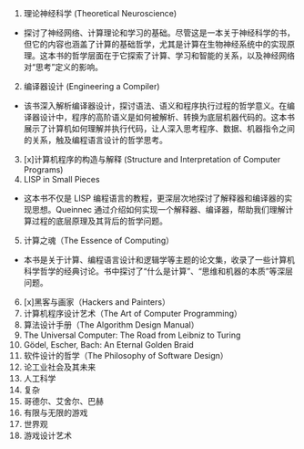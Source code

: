 1. 理论神经科学 (Theoretical Neuroscience)
  - 探讨了神经网络、计算理论和学习的基础。尽管这是一本关于神经科学的书，但它的内容也涵盖了计算的基础哲学，尤其是计算在生物神经系统中的实现原理。这本书的哲学层面在于它探索了计算、学习和智能的关系，以及神经网络对“思考”定义的影响。
2. 编译器设计 (Engineering a Compiler)
  - 该书深入解析编译器设计，探讨语法、语义和程序执行过程的哲学意义。在编译器设计中，程序的高阶语义是如何被解析、转换为底层机器代码的。这本书展示了计算机如何理解并执行代码，让人深入思考程序、数据、机器指令之间的关系，触及编程语言设计的哲学思考。
3. [x]计算机程序的构造与解释 (Structure and Interpretation of Computer Programs)
4. LISP in Small Pieces
  - 这本书不仅是 LISP 编程语言的教程，更深层次地探讨了解释器和编译器的实现思想。Queinnec 通过介绍如何实现一个解释器、编译器，帮助我们理解计算过程的底层原理及其背后的哲学问题。
5. 计算之魂（The Essence of Computing）
  - 本书是关于计算、编程语言设计和逻辑学等主题的论文集，收录了一些计算机科学哲学的经典讨论。书中探讨了“什么是计算”、“思维和机器的本质”等深层问题。
6. [x]黑客与画家（Hackers and Painters）
7. 计算机程序设计艺术（The Art of Computer Programming）
8. 算法设计手册（The Algorithm Design Manual）
9. The Universal Computer: The Road from Leibniz to Turing
10. Gödel, Escher, Bach: An Eternal Golden Braid
11. 软件设计的哲学（The Philosophy of Software Design）
12. 论工业社会及其未来
13. 人工科学
14. 复杂
15. 哥德尔、艾舍尔、巴赫 
16. 有限与无限的游戏
17. 世界观
18. 游戏设计艺术
